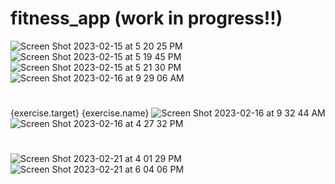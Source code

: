 # fitness_app (work in progress!!)
![Screen Shot 2023-02-15 at 5 20 25 PM](https://user-images.githubusercontent.com/72527380/219195837-53de87c4-5672-44e8-8829-33ce53ca1aae.png)
![Screen Shot 2023-02-15 at 5 19 45 PM](https://user-images.githubusercontent.com/72527380/219196191-37a00a53-c588-4de8-8d26-10902a940922.png)
![Screen Shot 2023-02-15 at 5 21 30 PM](https://user-images.githubusercontent.com/72527380/219196386-4e80a9b3-53fa-43f4-88b9-a41afab41ab5.png)
![Screen Shot 2023-02-16 at 9 29 06 AM](https://user-images.githubusercontent.com/72527380/219392660-4730415c-978e-4911-a8ed-309f54e2f719.png)
#
{exercise.target} {exercise.name}
![Screen Shot 2023-02-16 at 9 32 44 AM](https://user-images.githubusercontent.com/72527380/219393466-a1323968-bd6e-4ce1-9bfa-390433a25cb9.png)
![Screen Shot 2023-02-16 at 4 27 32 PM](https://user-images.githubusercontent.com/72527380/219490702-eda43001-e2cb-4521-9043-e3c0598de4e2.png)
#
![Screen Shot 2023-02-21 at 4 01 29 PM](https://user-images.githubusercontent.com/72527380/220457580-d97c59e3-3623-4cc7-b13b-050f5f63e9ff.png)
![Screen Shot 2023-02-21 at 6 04 06 PM](https://user-images.githubusercontent.com/72527380/220478669-16e4546f-d63e-4e8f-aa57-308e0f4c38d4.png)

